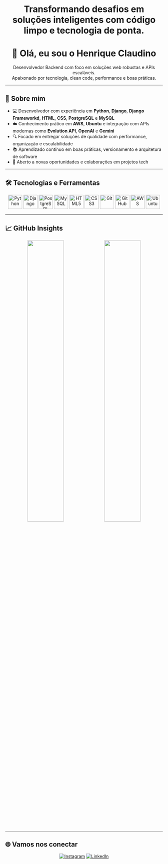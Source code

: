 <div align="center">

# **Transformando desafios em soluções inteligentes com código limpo e tecnologia de ponta.**

</div>

<div align="center">
  
# 👋 Olá, eu sou o Henrique Claudino

</div>

<p align="center">
  Desenvolvedor Backend com foco em soluções web robustas e APIs escaláveis. <br>
  Apaixonado por tecnologia, clean code, performance e boas práticas.
</p>

---

## 🚀 Sobre mim

- 💻 Desenvolvedor com experiência em **Python**, **Django**, **Django Frameworkd**, **HTML**, **CSS**, **PostgreSQL** e **MySQL**
- ☁️ Conhecimento prático em **AWS**, **Ubuntu** e integração com APIs modernas como **Evolution API**, **OpenAI** e **Gemini**
- 🔍 Focado em entregar soluções de qualidade com performance, organização e escalabilidade
- 📚 Aprendizado contínuo em boas práticas, versionamento e arquitetura de software
- 🤝 Aberto a novas oportunidades e colaborações em projetos tech

---

## 🛠️ Tecnologias e Ferramentas

<div align="center">

<img src="https://cdn.jsdelivr.net/gh/devicons/devicon/icons/python/python-original.svg" width="45" title="Python"/>
<img src="https://cdn.jsdelivr.net/gh/devicons/devicon/icons/django/django-plain.svg" width="45" title="Django"/>
<img src="https://cdn.jsdelivr.net/gh/devicons/devicon/icons/postgresql/postgresql-original.svg" width="45" title="PostgreSQL"/>
<img src="https://cdn.jsdelivr.net/gh/devicons/devicon/icons/mysql/mysql-original.svg" width="45" title="MySQL"/>
<img src="https://cdn.jsdelivr.net/gh/devicons/devicon/icons/html5/html5-original.svg" width="45" title="HTML5"/>
<img src="https://cdn.jsdelivr.net/gh/devicons/devicon/icons/css3/css3-original.svg" width="45" title="CSS3"/>
<img src="https://cdn.jsdelivr.net/gh/devicons/devicon/icons/git/git-original.svg" width="45" title="Git"/>
<img src="https://cdn.jsdelivr.net/gh/devicons/devicon/icons/github/github-original.svg" width="45" title="GitHub"/>
<img src="https://cdn.jsdelivr.net/gh/devicons/devicon/icons/amazonwebservices/amazonwebservices-original.svg" width="45" title="AWS"/>
<img src="https://cdn.jsdelivr.net/gh/devicons/devicon/icons/ubuntu/ubuntu-plain.svg" width="45" title="Ubuntu"/>

</div>

---

## 📈 GitHub Insights

<div align="center">

<img src="https://github-readme-stats.vercel.app/api?username=hclaudino&show_icons=true&theme=tokyonight&count_private=true" width="48%"/>
<img src="https://github-readme-stats.vercel.app/api/top-langs/?username=hclaudino&layout=compact&theme=tokyonight" width="48%"/>

</div>

---

## 🌐 Vamos nos conectar

<div align="center">

[![Instagram](https://img.shields.io/badge/Instagram-E4405F?style=for-the-badge&logo=instagram&logoColor=white)](https://instagram.com/hclaudinoo)
[![LinkedIn](https://img.shields.io/badge/LinkedIn-0077B5?style=for-the-badge&logo=linkedin&logoColor=white)](https://www.linkedin.com/in/henrique-claudino)

</div>
